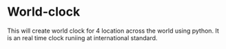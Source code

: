# World-clock

This will create world clock for 4 location across the world using python. It is an real time clock runiing at international standard.

